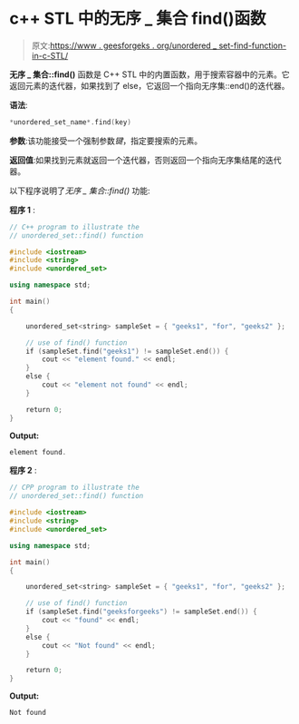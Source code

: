 # c++ STL 中的无序 _ 集合 find()函数

> 原文:[https://www . geesforgeks . org/unordered _ set-find-function-in-c-STL/](https://www.geeksforgeeks.org/unordered_set-find-function-in-c-stl/)

**无序 _ 集合::find()** 函数是 C++ STL 中的内置函数，用于搜索容器中的元素。它返回元素的迭代器，如果找到了 else，它返回一个指向无序集::end()的迭代器。

**语法**:

```cpp
*unordered_set_name*.find(key)
```

**参数**:该功能接受一个强制参数*键*，指定要搜索的元素。

**返回值**:如果找到元素就返回一个迭代器，否则返回一个指向无序集结尾的迭代器。

以下程序说明了*无序 _ 集合::find()* 功能:

**程序 1** :

```cpp
// C++ program to illustrate the
// unordered_set::find() function

#include <iostream>
#include <string>
#include <unordered_set>

using namespace std;

int main()
{

    unordered_set<string> sampleSet = { "geeks1", "for", "geeks2" };

    // use of find() function
    if (sampleSet.find("geeks1") != sampleSet.end()) {
        cout << "element found." << endl;
    }
    else {
        cout << "element not found" << endl;
    }

    return 0;
}
```

**Output:**

```cpp
element found.

```

**程序 2** :

```cpp
// CPP program to illustrate the
// unordered_set::find() function

#include <iostream>
#include <string>
#include <unordered_set>

using namespace std;

int main()
{

    unordered_set<string> sampleSet = { "geeks1", "for", "geeks2" };

    // use of find() function
    if (sampleSet.find("geeksforgeeks") != sampleSet.end()) {
        cout << "found" << endl;
    }
    else {
        cout << "Not found" << endl;
    }

    return 0;
}
```

**Output:**

```cpp
Not found

```